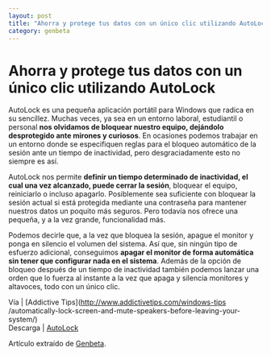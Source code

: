 ```yaml
---
layout: post
title: "Ahorra y protege tus datos con un único clic utilizando AutoLock"
category: genbeta
---
```


# Ahorra y protege tus datos con un único clic utilizando AutoLock

AutoLock es una pequeña aplicación portátil para Windows que radica en su
sencillez. Muchas veces, ya sea en un entorno laboral, estudiantil o personal
**nos olvidamos de bloquear nuestro equipo, dejándolo desprotegido ante
mirones y curiosos**. En ocasiones podemos trabajar en un entorno donde se
especifiquen reglas para el bloqueo automático de la sesión ante un tiempo de
inactividad, pero desgraciadamente esto no siempre es así.

AutoLock nos permite **definir un tiempo determinado de inactividad, el cual
una vez alcanzado, puede cerrar la sesión**, bloquear el equipo, reiniciarlo o
incluso apagarlo. Posiblemente sea suficiente con bloquear la sesión actual si
está protegida mediante una contraseña para mantener nuestros datos un poquito
más seguros. Pero todavía nos ofrece una pequeña, y a la vez grande,
funcionalidad más.

Podemos decirle que, a la vez que bloquea la sesión, apague el monitor y ponga
en silencio el volumen del sistema. Así que, sin ningún tipo de esfuerzo
adicional, conseguimos **apagar el monitor de forma automática sin tener que
configurar nada en el sistema**. Además de la opción de bloqueo después de un
tiempo de inactividad también podemos lanzar una orden que lo fuerza al
instante a la vez que apaga y silencia monitores y altavoces, todo con un
único clic.

Vía | [Addictive Tips](http://www.addictivetips.com/windows-tips
/automatically-lock-screen-and-mute-speakers-before-leaving-your-system/)  
Descarga | [AutoLock](http://windowsapp.co.cc/autolock.php)

Artículo extraído de [Genbeta](http://www.genbeta.com).
